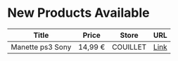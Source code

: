# New Products Available

| Title | Price | Store | URL |
|---|---|---|---|
| Manette ps3 Sony | 14,99 € | COUILLET | [Link](https://www.cashconverters.be/fr/accessoires-jeux-video/762134-manette-ps3-sony.html) |
